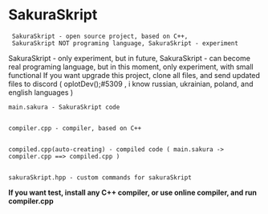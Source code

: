 # SakuraSkript
```
 SakuraSkript - open source project, based on C++,
 SakuraSkript NOT programing language, SakuraSkript - experiment
```


   SakuraSkript - only experiment, but in future, SakuraSkript - can become real programing language, but in this moment, only experiment, with small functional
If you want upgrade this project, clone all files, and send updated files to discord ( oplotDev();#5309 , i know russian, ukrainian, poland, and english languages )







```
main.sakura - SakuraSkript code


compiler.cpp - compiler, based on C++


compiled.cpp(auto-creating) - compiled code ( main.sakura -> compiler.cpp ==> compiled.cpp )


sakuraSkript.hpp - custom commands for sakuraSkript
```



**If you want test, install any C++ compiler, or use online compiler, and run compiler.cpp**

